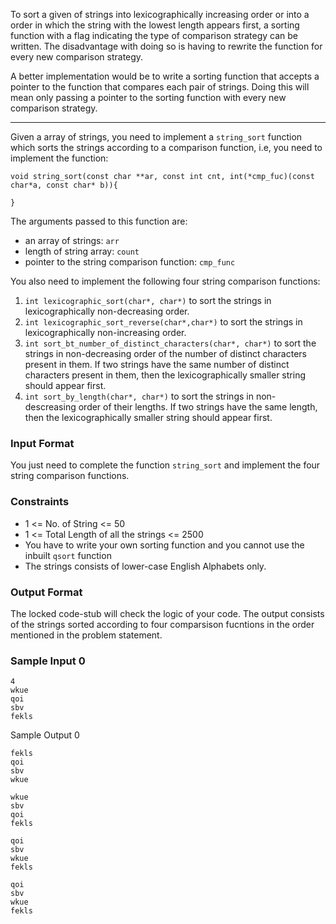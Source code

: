 
To sort a given of strings into lexicographically increasing order or into a order in which the string with the lowest length appears first, a sorting function with a flag indicating the type of comparison strategy can be written. The disadvantage with doing so is having to rewrite the function for every new comparison strategy. 

A better implementation would be to write a sorting function that accepts a pointer to the function that compares each pair of strings. Doing this will mean only passing a pointer to the sorting function with every new comparison strategy.

---

Given a array of strings, you need to implement a `string_sort` function which sorts the strings according to a comparison function, i.e, you need to implement the function:

    void string_sort(const char **ar, const int cnt, int(*cmp_fuc)(const char*a, const char* b)){

    }

The arguments passed to this function are: 

- an array of strings: `arr`
- length of string array: `count`
- pointer to the string comparison function: `cmp_func`

You also need to implement the following four string comparison functions:

1. `int lexicographic_sort(char*, char*)` to sort the strings in lexicographically non-decreasing order.
2. `int lexicographic_sort_reverse(char*,char*)` to sort the strings in lexicographically non-increasing order.
3. `int sort_bt_number_of_distinct_characters(char*, char*)` to sort the strings in non-decreasing order of the number of distinct characters present in them. If two strings have the same number of distinct characters present in them, then the lexicographically smaller string should appear first.
4. `int sort_by_length(char*, char*)` to sort the strings in non-descreasing order of their lengths. If two strings have the same length, then the lexicographically smaller string should appear first.

### Input Format
You just need to complete the function `string_sort` and implement the four string comparison functions.

### Constraints

- 1 <= No. of String <= 50
- 1 <= Total Length of all the strings <= 2500
- You have to write your own sorting function and you cannot use the inbuilt `qsort` function
- The strings consists of lower-case English Alphabets only.

### Output Format

The locked code-stub will check the logic of your code. The output consists of the strings sorted according to four comparsison fucntions in the order mentioned in the problem statement.

### Sample Input 0
    4
    wkue
    qoi
    sbv
    fekls

Sample Output 0

    fekls
    qoi
    sbv
    wkue

    wkue
    sbv
    qoi
    fekls

    qoi
    sbv
    wkue
    fekls

    qoi
    sbv
    wkue
    fekls